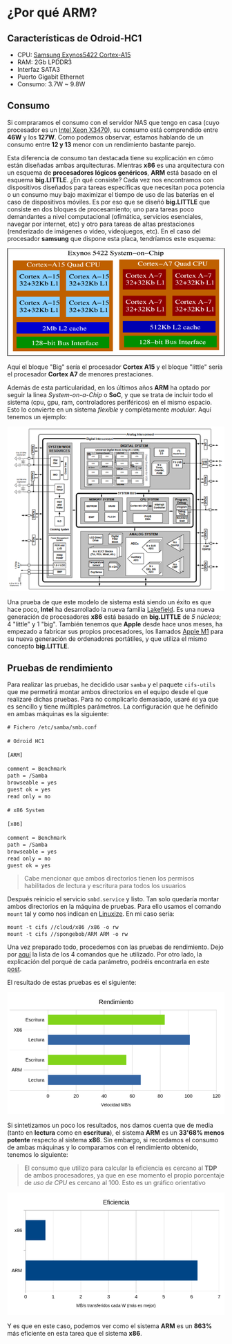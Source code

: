 # ¿Por qué ARM?
## Características de Odroid-HC1

* CPU: [Samsung Exynos5422 Cortex-A15](https://www.samsung.com/semiconductor/global.semi.static/minisite/exynos/file/solution/MobileProcessor-5-Octa-5422.pdf)
* RAM: 2Gb LPDDR3
* Interfaz SATA3
* Puerto Gigabit Ethernet
* Consumo: 3.7W ~ 9.8W

## Consumo

Si compraramos el consumo con el servidor NAS que tengo en casa (cuyo procesador es un [Intel Xeon X3470](https://ark.intel.com/content/www/es/es/ark/products/42932/intel-xeon-processor-x3470-8m-cache-2-93-ghz.html)), su consumo está comprendido entre **46W** y los **127W**. Como podemos observar, estamos hablando de un consumo entre **12 y 13** menor con un rendimiento bastante parejo.

Esta diferencia de consumo tan destacada tiene su explicación en cómo están diseñadas ambas arquitecturas. Mientras **x86** es una arquitectura con un esquema de **procesadores lógicos genéricos**, **ARM** está basado en el esquema **big.LITTLE**. ¿En qué consiste?
Cada vez nos encontramos con dispositivos diseñados para tareas específicas que necesitan poca potencia o un consumo muy bajo maximizar el tiempo de uso de las baterías en el caso de dispositivos móviles. Es por eso que se diseñó **big.LITTLE** que consiste en dos bloques de procesamiento; uno para tareas poco demandantes a nivel computacional (ofimática, servicios esenciales, navegar por internet, etc) y otro para tareas de altas prestaciones (renderizado de imágenes o video, videojuegos, etc). En el caso del procesador **samsung** que dispone esta placa, tendríamos este esquema:

![](/recursos/img/big-little.png)

Aquí el bloque "Big" sería el procesador **Cortex A15** y el bloque "little" sería el procesador **Cortex A7** de menores prestaciones.

Además de esta particularidad, en los últimos años **ARM** ha optado por seguir la linea _System-on-a-Chip_ o **SoC**, y que se trata de incluir todo el sistema (cpu, gpu, ram, controladores periféricos) en el mismo espacio. Esto lo convierte en un sistema _flexible_ y complétamente _modular_. Aquí tenemos un ejemplo:

![](/recursos/img/system-on-a-chip.png)

Una prueba de que este modelo de sistema está siendo un éxito es que hace poco, **Intel** ha desarrollado la nueva familia [Lakefield](https://ark.intel.com/content/www/es/es/ark/products/codename/81657/lakefield.html). Es una nueva generación de procesadores **x86** está basado en **big.LITTLE** de _5 núcleos_; 4 "little" y 1 "big". También tenemos que **Apple** desde hace unos meses, ha empezado a fabricar sus propios procesadores, los llamados [Apple M1](https://www.apple.com/mac/m1/) para su nueva generación de ordenadores portátiles, y que utiliza el mismo concepto **big.LITTLE**.

## Pruebas de rendimiento

Para realizar las pruebas, he decidido usar `samba` y el paquete `cifs-utils` que me permetirá montar ambos directorios en el equipo desde el que realizaré dichas pruebas. Para no complicarlo demasiado, usaré `dd` ya que es sencillo y tiene múltiples parámetros.
La configuración que he definido en ambas máquinas es la siguiente:

```
# Fichero /etc/samba/smb.conf

# Odroid HC1

[ARM]

comment = Benchmark
path = /Samba
browseable = yes
guest ok = yes
read only = no

# x86 System

[x86]

comment = Benchmark
path = /Samba
browseable = yes
read only = no
guest ok = yes
```
> Cabe mencionar que ambos directorios tienen los permisos habilitados de lectura y escritura para todos los usuarios

Después reinicio el servicio `smbd.service` y listo. Tan solo quedaría montar ambos directorios en la máquina de pruebas. Para ello usamos el comando `mount` tal y como nos indican en [Linuxize](https://linuxize.com/post/how-to-mount-cifs-windows-share-on-linux/). En mi caso sería:

```
mount -t cifs //cloud/x86 /x86 -o rw
mount -t cifs //spongebob/ARM ARM -o rw
```

Una vez preparado todo, procedemos con las pruebas de rendimiento. Dejo por [aquí](/recursos/scripts/samba-benchmark.bash) la lista de los 4 comandos que he utilizado. Por otro lado, la explicación del porqué de cada parámetro, podréis encontrarla en este [post](https://www.linux.org/threads/nas-storage-performance-testing-using-dd-command.8717/).

El resultado de estas pruebas es el siguiente:

![](/recursos/img/benchmark.png)

Si sintetizamos un poco los resultados, nos damos cuenta que de media (tanto en **lectura** como en **escritura**), el sistema **ARM** es un **33'68% menos potente** respecto al sistema **x86**. Sin embargo, si recordamos el consumo de ambas máquinas y lo comparamos con el rendimiento obtenido, tenemos lo siguiente:

> El consumo que utilizo para calcular la eficiencia es cercano al **TDP** de ambos procesadores, ya que en ese momento el propio porcentaje de _uso de CPU_ es cercano al 100. Esto es un gráfico orientativo

![](/recursos/img/eficiencia.png)

Y es que en este caso, podemos ver como el sistema **ARM** es un **863%** más eficiente en esta tarea que el sistema **x86**.